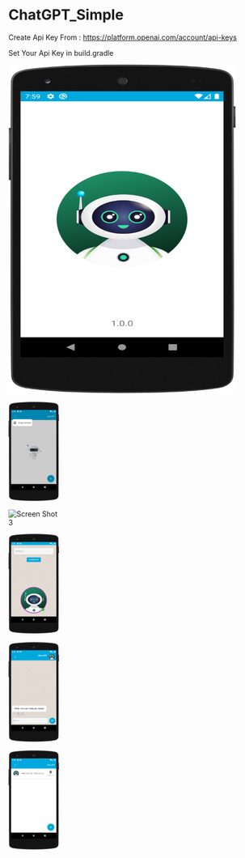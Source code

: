 # ChatGPT_Simple

Create Api Key From : https://platform.openai.com/account/api-keys

Set Your Api Key in build.gradle

<img
  src="/screen_shot/1.png"
  alt="Screen Shot 1"
  title="Screen Shot 1"
  style="display: inline-block; margin: 0 auto; height: 650px; width: 450px">


<img
  src="/screen_shot/2.png"
  alt="Screen Shot 2"
  title="Screen Shot 2"
  style="display: inline-block; margin: 0 auto; max-width: 100px">


<img
  src="/screen_shot/3.png"
  alt="Screen Shot 3"
  title="Screen Shot 3"
  style="display: inline-block; margin: 0 auto; max-width: 100px">
  
  <img
  src="/screen_shot/4.png"
  alt="Screen Shot 4"
  title="Screen Shot 4"
  style="display: inline-block; margin: 0 auto; max-width: 100px">
  
    
  <img
  src="/screen_shot/5.png"
  alt="Screen Shot 5"
  title="Screen Shot 5"
  style="display: inline-block; margin: 0 auto; max-width: 100px">
  
    
  <img
  src="/screen_shot/6.png"
  alt="Screen Shot 6"
  title="Screen Shot 6"
  style="display: inline-block; margin: 0 auto; max-width: 100px">
